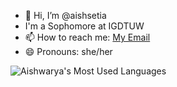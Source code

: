 - 👋 Hi, I’m @aishsetia
- I'm a Sophomore at IGDTUW
- 📫 How to reach me: [My Email](mailto:aishwarya005btmae23\@igdtuw.ac.in)
- 😄 Pronouns: she/her

![Aishwarya's Most Used Languages](https://github-readme-stats.vercel.app/api/top-langs/?username=aishsetia&theme=gotham&layout=compact&hide=jupyter%20notebook)

<!---
aishsetia/aishsetia is a ✨ special ✨ repository because its `README.md` (this file) appears on your GitHub profile.
You can click the Preview link to take a look at your changes.
--->
